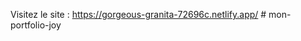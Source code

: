 Visitez le site : https://gorgeous-granita-72696c.netlify.app/
#   m o n - p o r t f o l i o - j o y  
 